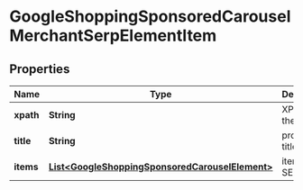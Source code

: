 

# GoogleShoppingSponsoredCarouselMerchantSerpElementItem


## Properties

| Name | Type | Description | Notes |
|------------ | ------------- | ------------- | -------------|
|**xpath** | **String** | XPath of the element |  [optional] |
|**title** | **String** | product title |  [optional] |
|**items** | [**List&lt;GoogleShoppingSponsoredCarouselElement&gt;**](GoogleShoppingSponsoredCarouselElement.md) | items in SERP |  [optional] |



